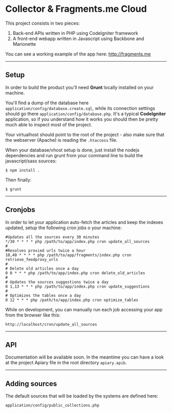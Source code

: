# Collector & Fragments.me Cloud

This project consists in two pieces:

1. Back-end APIs written in PHP using CodeIgniter framework
2. A front-end webapp written in Javascript using Backbone and Marionette

You can see a working example of the app here: http://fragments.me

---

## Setup

In order to build the product you'll need **Grunt** locally installed on your machine.

You'll find a dump of the database here ``application/config/database.create.sql``, while its connection settings should go there ``application/config/database.php``. It's a typical **CodeIgniter** application, so if you understand how it works you should then be pretty much able to inspect most of the project.

Your virtualhost should point to the root of the project - also make sure that the webserver (Apache) is reading the ``.htaccess`` file.

When your database/vhost setup is done, just install the nodejs dependencies and run grunt from your command line to build the javascript/sass sources:

    $ npm install .
    
Then finally: 

    $ grunt
    
---

## Cronjobs

In order to let your application auto-fetch the articles and keep the indexes updated, setup the following cron jobs o your machine:

    #Updates all the sources every 30 minutes
    */30 * * * * php /path/to/app/index.php cron update_all_sources
    #
    #Resolves proxied urls twice a hour
    10,40 * * * * php /path/to/app/fragments/index.php cron retrieve_feedproxy_urls
    #
    # Delete old articles once a day
    0 0 * * * php /path/to/app/index.php cron delete_old_articles
    #
    # Updates the sources suggestions twice a day
    0 1,13 * * * php /path/to/app/index.php cron update_suggestions
    #
    # Optimizes the tables once a day
    0 12 * * * php /path/to/app/index.php cron optimize_tables
    
While on development, you can manually run each job accessing your app from the browser like this:

    http://localhost/cron/update_all_sources
    
---

## API

Documentation will be available soon. In the meantime you can have a look at the project Apiary file in the root directory ``apiary.apib``.

---

## Adding sources

The default sources that will be loaded by the systems are defined here:

    application/config/public_collections.php
